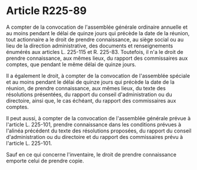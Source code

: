 # Article R225-89

A compter de la convocation de l'assemblée générale ordinaire annuelle et au moins pendant le délai de quinze jours qui précède la date de la réunion, tout actionnaire a le droit de prendre connaissance, au siège social ou au lieu de la direction administrative, des documents et renseignements énumérés aux articles L. 225-115 et R. 225-83. Toutefois, il n'a le droit de prendre connaissance, aux mêmes lieux, du rapport des commissaires aux comptes, que pendant le même délai de quinze jours.

Il a également le droit, à compter de la convocation de l'assemblée spéciale et au moins pendant le délai de quinze jours qui précède la date de la réunion, de prendre connaissance, aux mêmes lieux, du texte des résolutions présentées, du rapport du conseil d'administration ou du directoire, ainsi que, le cas échéant, du rapport des commissaires aux comptes.

Il peut aussi, à compter de la convocation de l'assemblée générale prévue à l'article L. 225-101, prendre connaissance dans les conditions prévues à l'alinéa précédent du texte des résolutions proposées, du rapport du conseil d'administration ou du directoire et du rapport des commissaires prévu à l'article L. 225-101.

Sauf en ce qui concerne l'inventaire, le droit de prendre connaissance emporte celui de prendre copie.
